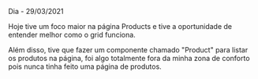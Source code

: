 Dia - 29/03/2021
 
 Hoje tive um foco maior na página Products e tive a oportunidade de entender melhor como o grid funciona.

 Além disso, tive que fazer um componente chamado "Product" para listar os produtos na página, foi algo totalmente fora da minha zona de conforto pois nunca tinha feito uma página de produtos.

